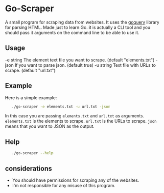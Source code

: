 # Go-Scraper

A small program for scraping data from websites. It uses the 
[goquery](https://github.com/PuerkitoBio/goquery) library for parsing HTML.
Made just to learn Go. it is actually a CLI tool and you should pass it arguments
on the command line to be able to use it.

## Usage
  -e string
        The element text file you want to scrape. (default "elements.txt")
  -json
        If you want to parse json. (default true)
  -u string
        Text file with URLs to scrape. (default "url.txt")

## Example
 Here is a simple example:
 ```bash
    ./go-scraper -e elements.txt -u url.txt -json 
 ```
 In this case you are passing `elements.txt` and `url.txt` as arguments.
 `elements.txt` is the elements to scrape. `url.txt` is the URLs to scrape.
 `json` means that you want to JSON as the output.

## Help
 ```bash
    ./go-scraper --help
 ```

## considerations

- You should have permissions for scraping any of the websites.
- I'm not responsible for any misuse of this program.


